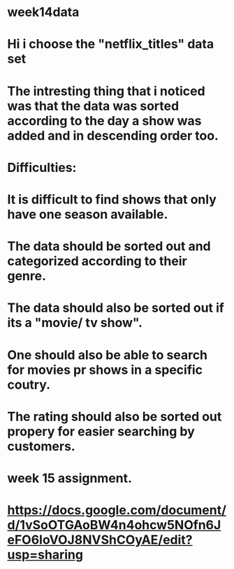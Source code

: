 # week14data
# Hi i choose the "netflix_titles" data set

# The intresting thing that i noticed was that the data was sorted according to the day a show was added and in descending  order too.

# Difficulties:
# It is difficult to  find shows that only have one season  available.
# The data should be sorted out  and categorized according to their genre.
# The data should also be sorted out if its a "movie/ tv show".
# One should also be able to search for movies pr shows in a specific coutry.
# The rating  should also be sorted out propery for easier searching by customers.

# week 15 assignment.
# https://docs.google.com/document/d/1vSoOTGAoBW4n4ohcw5NOfn6JeFO6IoVOJ8NVShCOyAE/edit?usp=sharing
